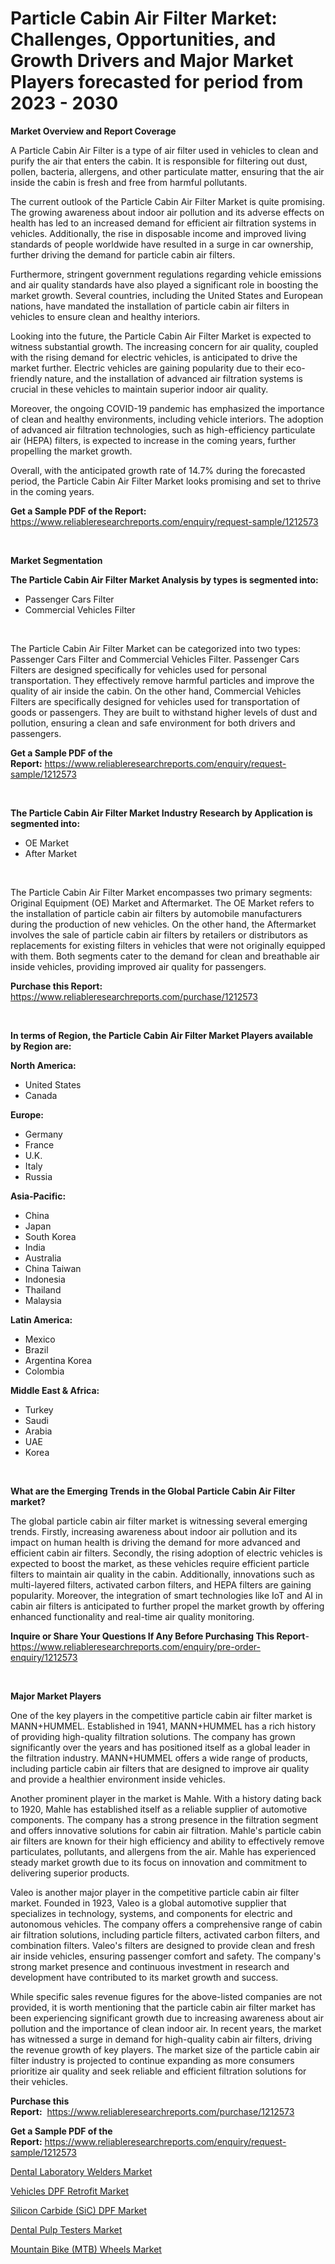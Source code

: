 <p><h1>Particle Cabin Air Filter Market: Challenges, Opportunities, and Growth Drivers and Major Market Players forecasted for period from 2023 - 2030</h1></p><p><strong>Market Overview and Report Coverage</strong></p>
<p><p>A Particle Cabin Air Filter is a type of air filter used in vehicles to clean and purify the air that enters the cabin. It is responsible for filtering out dust, pollen, bacteria, allergens, and other particulate matter, ensuring that the air inside the cabin is fresh and free from harmful pollutants.</p><p>The current outlook of the Particle Cabin Air Filter Market is quite promising. The growing awareness about indoor air pollution and its adverse effects on health has led to an increased demand for efficient air filtration systems in vehicles. Additionally, the rise in disposable income and improved living standards of people worldwide have resulted in a surge in car ownership, further driving the demand for particle cabin air filters.</p><p>Furthermore, stringent government regulations regarding vehicle emissions and air quality standards have also played a significant role in boosting the market growth. Several countries, including the United States and European nations, have mandated the installation of particle cabin air filters in vehicles to ensure clean and healthy interiors.</p><p>Looking into the future, the Particle Cabin Air Filter Market is expected to witness substantial growth. The increasing concern for air quality, coupled with the rising demand for electric vehicles, is anticipated to drive the market further. Electric vehicles are gaining popularity due to their eco-friendly nature, and the installation of advanced air filtration systems is crucial in these vehicles to maintain superior indoor air quality.</p><p>Moreover, the ongoing COVID-19 pandemic has emphasized the importance of clean and healthy environments, including vehicle interiors. The adoption of advanced air filtration technologies, such as high-efficiency particulate air (HEPA) filters, is expected to increase in the coming years, further propelling the market growth.</p><p>Overall, with the anticipated growth rate of 14.7% during the forecasted period, the Particle Cabin Air Filter Market looks promising and set to thrive in the coming years.</p></p>
<p><strong>Get a Sample PDF of the Report:</strong> <a href="https://www.reliableresearchreports.com/enquiry/request-sample/1212573">https://www.reliableresearchreports.com/enquiry/request-sample/1212573</a></p>
<p>&nbsp;</p>
<p><strong>Market Segmentation</strong></p>
<p><strong>The Particle Cabin Air Filter Market Analysis by types is segmented into:</strong></p>
<p><ul><li>Passenger Cars Filter</li><li>Commercial Vehicles Filter</li></ul></p>
<p>&nbsp;</p>
<p><p>The Particle Cabin Air Filter Market can be categorized into two types: Passenger Cars Filter and Commercial Vehicles Filter. Passenger Cars Filters are designed specifically for vehicles used for personal transportation. They effectively remove harmful particles and improve the quality of air inside the cabin. On the other hand, Commercial Vehicles Filters are specifically designed for vehicles used for transportation of goods or passengers. They are built to withstand higher levels of dust and pollution, ensuring a clean and safe environment for both drivers and passengers.</p></p>
<p><strong>Get a Sample PDF of the Report:</strong>&nbsp;<a href="https://www.reliableresearchreports.com/enquiry/request-sample/1212573">https://www.reliableresearchreports.com/enquiry/request-sample/1212573</a></p>
<p>&nbsp;</p>
<p><strong>The Particle Cabin Air Filter Market Industry Research by Application is segmented into:</strong></p>
<p><ul><li>OE Market</li><li>After Market</li></ul></p>
<p>&nbsp;</p>
<p><p>The Particle Cabin Air Filter Market encompasses two primary segments: Original Equipment (OE) Market and Aftermarket. The OE Market refers to the installation of particle cabin air filters by automobile manufacturers during the production of new vehicles. On the other hand, the Aftermarket involves the sale of particle cabin air filters by retailers or distributors as replacements for existing filters in vehicles that were not originally equipped with them. Both segments cater to the demand for clean and breathable air inside vehicles, providing improved air quality for passengers.</p></p>
<p><strong>Purchase this Report:</strong>&nbsp; <a href="https://www.reliableresearchreports.com/purchase/1212573">https://www.reliableresearchreports.com/purchase/1212573</a></p>
<p>&nbsp;</p>
<p><strong>In terms of Region, the Particle Cabin Air Filter Market Players available by Region are:</strong></p>
<p>
    <p> <strong> North America: </strong>
        <ul>
            <li>United States</li>
            <li>Canada</li>
        </ul>
        </p> 
    <p> <strong> Europe: </strong>
        <ul>
            <li>Germany</li>
            <li>France</li>
            <li>U.K.</li>
            <li>Italy</li>
            <li>Russia</li>
        </ul>
        </p> 
    <p> <strong> Asia-Pacific: </strong>
        <ul>
            <li>China</li>
            <li>Japan</li>
            <li>South Korea</li>
            <li>India</li>
            <li>Australia</li>
            <li>China Taiwan</li>
            <li>Indonesia</li>
            <li>Thailand</li>
            <li>Malaysia</li>
        </ul>
        </p> 
    <p> <strong> Latin America: </strong>
        <ul>
            <li>Mexico</li>
            <li>Brazil</li>
            <li>Argentina Korea</li>
            <li>Colombia</li>
        </ul>
        </p> 
    <p> <strong> Middle East & Africa: </strong>
        <ul>
            <li>Turkey</li>
            <li>Saudi</li>
            <li>Arabia</li>
            <li>UAE</li>
            <li>Korea</li>
        </ul>
    </p>
    </p>
<p>&nbsp;</p>
<p><strong>What are the Emerging Trends in the Global Particle Cabin Air Filter market?</strong></p>
<p><p>The global particle cabin air filter market is witnessing several emerging trends. Firstly, increasing awareness about indoor air pollution and its impact on human health is driving the demand for more advanced and efficient cabin air filters. Secondly, the rising adoption of electric vehicles is expected to boost the market, as these vehicles require efficient particle filters to maintain air quality in the cabin. Additionally, innovations such as multi-layered filters, activated carbon filters, and HEPA filters are gaining popularity. Moreover, the integration of smart technologies like IoT and AI in cabin air filters is anticipated to further propel the market growth by offering enhanced functionality and real-time air quality monitoring.</p></p>
<p><strong>Inquire or Share Your Questions If Any Before Purchasing This Report</strong>- <a href="https://www.reliableresearchreports.com/enquiry/pre-order-enquiry/1212573">https://www.reliableresearchreports.com/enquiry/pre-order-enquiry/1212573</a></p>
<p>&nbsp;</p>
<p><strong>Major Market Players</strong></p>
<p><p>One of the key players in the competitive particle cabin air filter market is MANN+HUMMEL. Established in 1941, MANN+HUMMEL has a rich history of providing high-quality filtration solutions. The company has grown significantly over the years and has positioned itself as a global leader in the filtration industry. MANN+HUMMEL offers a wide range of products, including particle cabin air filters that are designed to improve air quality and provide a healthier environment inside vehicles.</p><p>Another prominent player in the market is Mahle. With a history dating back to 1920, Mahle has established itself as a reliable supplier of automotive components. The company has a strong presence in the filtration segment and offers innovative solutions for cabin air filtration. Mahle's particle cabin air filters are known for their high efficiency and ability to effectively remove particulates, pollutants, and allergens from the air. Mahle has experienced steady market growth due to its focus on innovation and commitment to delivering superior products.</p><p>Valeo is another major player in the competitive particle cabin air filter market. Founded in 1923, Valeo is a global automotive supplier that specializes in technology, systems, and components for electric and autonomous vehicles. The company offers a comprehensive range of cabin air filtration solutions, including particle filters, activated carbon filters, and combination filters. Valeo's filters are designed to provide clean and fresh air inside vehicles, ensuring passenger comfort and safety. The company's strong market presence and continuous investment in research and development have contributed to its market growth and success.</p><p>While specific sales revenue figures for the above-listed companies are not provided, it is worth mentioning that the particle cabin air filter market has been experiencing significant growth due to increasing awareness about air pollution and the importance of clean indoor air. In recent years, the market has witnessed a surge in demand for high-quality cabin air filters, driving the revenue growth of key players. The market size of the particle cabin air filter industry is projected to continue expanding as more consumers prioritize air quality and seek reliable and efficient filtration solutions for their vehicles.</p></p>
<p><strong>Purchase this Report:</strong>&nbsp;&nbsp;<a href="https://www.reliableresearchreports.com/purchase/1212573">https://www.reliableresearchreports.com/purchase/1212573</a></p>
<p></p>
<p><strong>Get a Sample PDF of the Report:</strong>&nbsp;<a href="https://www.reliableresearchreports.com/enquiry/request-sample/1212573">https://www.reliableresearchreports.com/enquiry/request-sample/1212573</a></p>
<p><p><a href="https://medium.com/@taniawisozk2023/dental-laboratory-welders-market-size-cagr-trends-2024-2030-238f5d1ef891">Dental Laboratory Welders Market</a></p><p><a href="https://www.linkedin.com/pulse/vehicles-dpf-retrofit-market-size-growth/">Vehicles DPF Retrofit Market</a></p><p><a href="https://www.linkedin.com/pulse/silicon-carbide-sic-dpf-market-size-share-amp-trends/">Silicon Carbide (SiC) DPF Market</a></p><p><a href="https://medium.com/@jackybrekke/dental-pulp-testers-market-size-cagr-trends-2024-2030-dfeee1e848e3">Dental Pulp Testers Market</a></p><p><a href="https://github.com/amae102299/Market-Research-Report-List-1/blob/main/mountain-bike-mtb-wheels-market.md">Mountain Bike (MTB) Wheels Market</a></p></p>